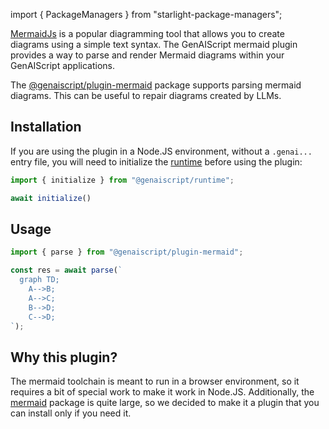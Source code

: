 import { PackageManagers } from "starlight-package-managers";

[MermaidJs](https://mermaid.js.org/) is a popular diagramming tool that allows you to create diagrams using a simple text syntax. The GenAIScript mermaid plugin provides a way to parse and render Mermaid diagrams within your GenAIScript applications.

The [@genaiscript/plugin-mermaid](https://www.npmjs.com/package/@genaiscript/plugin-mermaid) package supports parsing mermaid diagrams. This can be useful to repair diagrams created by LLMs.

## Installation

<PackageManagers pkg="@genaiscript/plugin-mermaid" dev />

If you are using the plugin in a Node.JS environment, without a `.genai...` entry file, you will need 
to initialize the [runtime](/genaiscript/reference/runtime) before using the plugin:

```ts
import { initialize } from "@genaiscript/runtime";

await initialize()
```


## Usage

```ts
import { parse } from "@genaiscript/plugin-mermaid";

const res = await parse(`
  graph TD;
    A-->B;
    A-->C;
    B-->D;
    C-->D;
`);
```

## Why this plugin?

The mermaid toolchain is meant to run in a browser environment, so it requires a bit of special work to make it work in Node.JS. Additionally, the [mermaid](https://www.npmjs.com/package/mermaid) package is quite large, so we decided to make it a plugin that you can install only if you need it.